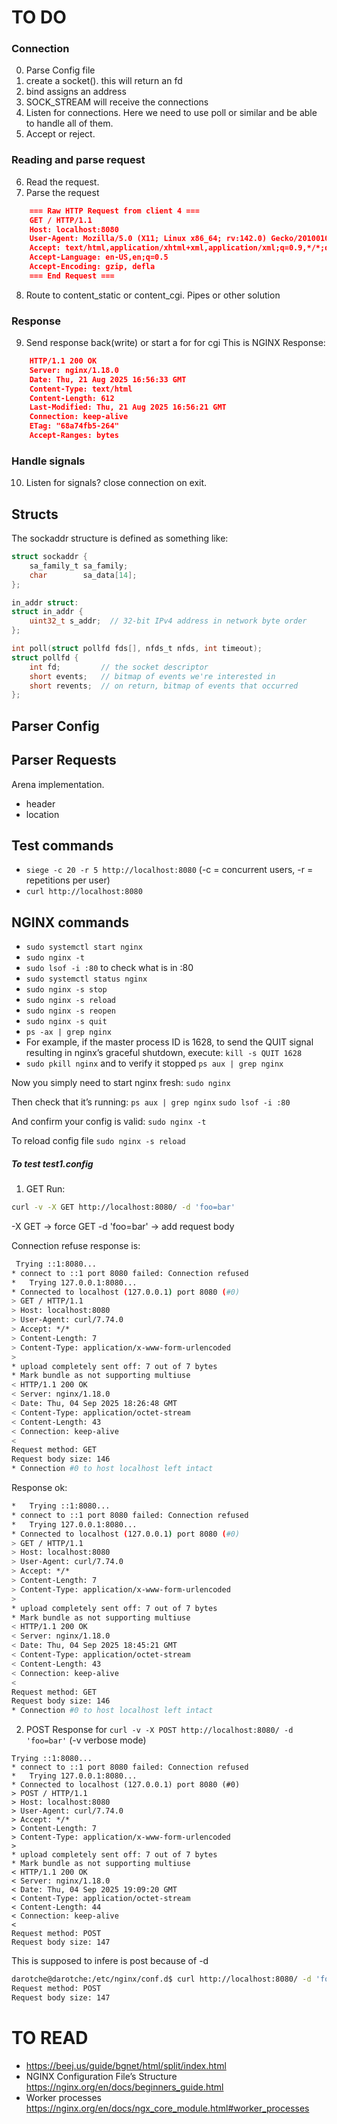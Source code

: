 # TO DO

### Connection
0. Parse Config file
1. create a socket(). this will return an fd
2. bind assigns an address
3. SOCK_STREAM will receive the connections
4. Listen for connections. Here we need to use poll or similar and be able to handle all of them.
5. Accept or reject. 

### Reading and parse request
6. Read the request. 
7. Parse the request
```json
	=== Raw HTTP Request from client 4 ===
	GET / HTTP/1.1
	Host: localhost:8080
	User-Agent: Mozilla/5.0 (X11; Linux x86_64; rv:142.0) Gecko/20100101 Firefox/142.0
	Accept: text/html,application/xhtml+xml,application/xml;q=0.9,*/*;q=0.8
	Accept-Language: en-US,en;q=0.5
	Accept-Encoding: gzip, defla
	=== End Request ===
```
8. Route to content_static or content_cgi. Pipes or other solution


### Response
9. Send response back(write) or start a for for cgi
This is NGINX Response:
```json
	HTTP/1.1 200 OK
	Server: nginx/1.18.0
	Date: Thu, 21 Aug 2025 16:56:33 GMT
	Content-Type: text/html
	Content-Length: 612
	Last-Modified: Thu, 21 Aug 2025 16:56:21 GMT
	Connection: keep-alive
	ETag: "68a74fb5-264"
	Accept-Ranges: bytes
```
### Handle signals
10. Listen for signals? close connection on exit.



## Structs

The sockaddr structure is defined as something like:
```c
struct sockaddr {
	sa_family_t sa_family;
	char        sa_data[14];
};
```

```c
in_addr struct:
struct in_addr {
    uint32_t s_addr;  // 32-bit IPv4 address in network byte order
};
```
```c
int poll(struct pollfd fds[], nfds_t nfds, int timeout);
struct pollfd {
    int fd;         // the socket descriptor
    short events;   // bitmap of events we're interested in
    short revents;  // on return, bitmap of events that occurred
};
```


## Parser Config
## Parser Requests
Arena implementation.
- header
- location

## Test commands
- ` siege -c 20 -r 5 http://localhost:8080 ` (-c = concurrent users, -r = repetitions per user)
- `curl http://localhost:8080`

## NGINX commands
- `sudo systemctl start nginx`
- `sudo nginx -t`
- `sudo lsof -i :80` to check what is in :80
- `sudo systemctl status nginx`
- `sudo nginx -s stop`
- `sudo nginx -s reload`
- `sudo nginx -s reopen`
- `sudo nginx -s quit`
- `ps -ax | grep nginx`
- For example, if the master process ID is 1628, to send the QUIT signal resulting in nginx’s graceful shutdown, execute: `kill -s QUIT 1628`
- `sudo pkill nginx` and to verify it stopped `ps aux | grep nginx`

Now you simply need to start nginx fresh:
`sudo nginx`

Then check that it’s running:
`ps aux | grep nginx`
`sudo lsof -i :80`

And confirm your config is valid:
`sudo nginx -t`

To reload config file
`sudo nginx -s reload`

##### To test test1.config
1. GET 
Run:
```sh
curl -v -X GET http://localhost:8080/ -d 'foo=bar' 
``` 
-X GET → force GET
-d 'foo=bar' → add request body

Connection refuse response is:
```sh
 Trying ::1:8080...
* connect to ::1 port 8080 failed: Connection refused
*   Trying 127.0.0.1:8080...
* Connected to localhost (127.0.0.1) port 8080 (#0)
> GET / HTTP/1.1
> Host: localhost:8080
> User-Agent: curl/7.74.0
> Accept: */*
> Content-Length: 7
> Content-Type: application/x-www-form-urlencoded
> 
* upload completely sent off: 7 out of 7 bytes
* Mark bundle as not supporting multiuse
< HTTP/1.1 200 OK
< Server: nginx/1.18.0
< Date: Thu, 04 Sep 2025 18:26:48 GMT
< Content-Type: application/octet-stream
< Content-Length: 43
< Connection: keep-alive
< 
Request method: GET
Request body size: 146
* Connection #0 to host localhost left intact

```

Response ok:
```sh
*   Trying ::1:8080...
* connect to ::1 port 8080 failed: Connection refused
*   Trying 127.0.0.1:8080...
* Connected to localhost (127.0.0.1) port 8080 (#0)
> GET / HTTP/1.1
> Host: localhost:8080
> User-Agent: curl/7.74.0
> Accept: */*
> Content-Length: 7
> Content-Type: application/x-www-form-urlencoded
> 
* upload completely sent off: 7 out of 7 bytes
* Mark bundle as not supporting multiuse
< HTTP/1.1 200 OK
< Server: nginx/1.18.0
< Date: Thu, 04 Sep 2025 18:45:21 GMT
< Content-Type: application/octet-stream
< Content-Length: 43
< Connection: keep-alive
< 
Request method: GET
Request body size: 146
* Connection #0 to host localhost left intact

```

2. POST
Response for `curl -v -X POST http://localhost:8080/ -d 'foo=bar'` (-v verbose mode) 
```
Trying ::1:8080...
* connect to ::1 port 8080 failed: Connection refused
*   Trying 127.0.0.1:8080...
* Connected to localhost (127.0.0.1) port 8080 (#0)
> POST / HTTP/1.1
> Host: localhost:8080
> User-Agent: curl/7.74.0
> Accept: */*
> Content-Length: 7
> Content-Type: application/x-www-form-urlencoded
> 
* upload completely sent off: 7 out of 7 bytes
* Mark bundle as not supporting multiuse
< HTTP/1.1 200 OK
< Server: nginx/1.18.0
< Date: Thu, 04 Sep 2025 19:09:20 GMT
< Content-Type: application/octet-stream
< Content-Length: 44
< Connection: keep-alive
< 
Request method: POST
Request body size: 147

```
This is supposed to infere is post because of -d
```sh
darotche@darotche:/etc/nginx/conf.d$ curl http://localhost:8080/ -d 'foo=bar'
Request method: POST
Request body size: 147
```

# TO READ
- https://beej.us/guide/bgnet/html/split/index.html
- NGINX Configuration File’s Structure https://nginx.org/en/docs/beginners_guide.html
- Worker processes https://nginx.org/en/docs/ngx_core_module.html#worker_processes